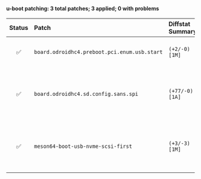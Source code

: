 #### u-boot patching: 3 total patches; 3 applied; 0 with problems

| Status | Patch  | Diffstat Summary | Files patched | Author / Subject |
| :---:    | :---   | :---   | :---   | :---  |
| ✅  | `board.odroidhc4.preboot.pci.enum.usb.start` | `(+2/-0)[1M]` | 9b858f4e5edda74de56d310a15868b5f7db34d8c `odroid-hc4_defconfig` | `Ricardo Pardini` _odroidhc4: u-boot: spi: add pci enum & usb start to preboot_ |
| ✅  | `board.odroidhc4.sd.config.sans.spi` | `(+77/-0)[1A]` | 6d5d5e287f787d0e1c705e6c1a0ceae7de112f74 `odroid-hc4_sd_defconfig` | `Ricardo Pardini` _odroidhc4: add a marker boot-from-SD-write-to-SPI defconfig for the HC4 based the C4 DT_ |
| ✅  | `meson64-boot-usb-nvme-scsi-first` | `(+3/-3)[1M]` | 58c4a508f3722fd57be084f314d6f90050b52f2a `meson64.h` | `Ricardo Pardini` _meson64: change `BOOT_TARGET_DEVICES` to try to boot USB, NVME and SCSI before SD, MMC, PXE, DHCP_ |


